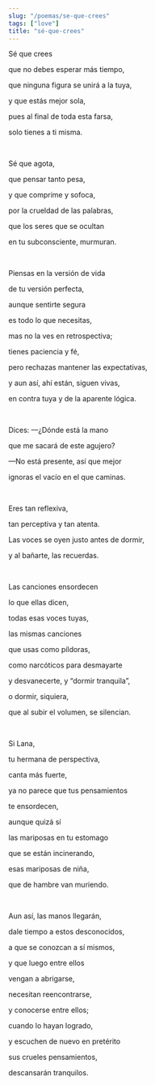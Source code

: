 ```yaml
---
slug: "/poemas/se-que-crees"
tags: ["love"]
title: "sé-que-crees"
---
```

Sé que crees

que no debes esperar más tiempo,

que ninguna figura se unirá a la tuya,

y que estás mejor sola,

pues al final de toda esta farsa,

solo tienes a ti misma.

&nbsp;

Sé que agota,

que pensar tanto pesa,

y que comprime y sofoca,

por la crueldad de las palabras,

que los seres que se ocultan

en tu subconsciente, murmuran.

&nbsp;

Piensas en la versión de vida

de tu versión perfecta,

aunque sentirte segura

es todo lo que necesitas,

mas no la ves en retrospectiva;

tienes paciencia y fé,

pero rechazas mantener las expectativas,

y aun así, ahí están, siguen vivas,

en contra tuya y de la aparente lógica.

&nbsp;

Dices: —¿Dónde está la mano 

que me sacará de este agujero?

—No está presente, así que mejor

ignoras el vacío en el que caminas.

&nbsp;

Eres tan reflexiva,

tan perceptiva y tan atenta.

Las voces se oyen justo antes de dormir,

y al bañarte, las recuerdas.

&nbsp;

Las canciones ensordecen 

lo que ellas dicen,

todas esas voces tuyas,

las mismas canciones 

que usas como píldoras,

como narcóticos para desmayarte

y desvanecerte, y “dormir tranquila”,

o dormir, siquiera,

que al subir el volumen, se silencian.

&nbsp;

Si Lana,

tu hermana de perspectiva,

canta más fuerte, 

ya no parece que tus pensamientos 

te ensordecen,

aunque quizá sí

las mariposas en tu estomago

que se están incinerando,

esas mariposas de niña,

que de hambre van muriendo.

&nbsp;

Aun así, las manos llegarán,

dale tiempo a estos desconocidos,

a que se conozcan a sí mismos,

y que luego entre ellos

vengan a abrigarse,

necesitan reencontrarse,

y conocerse entre ellos;

cuando lo hayan logrado,

y escuchen de nuevo en pretérito

sus crueles pensamientos,

descansarán tranquilos.